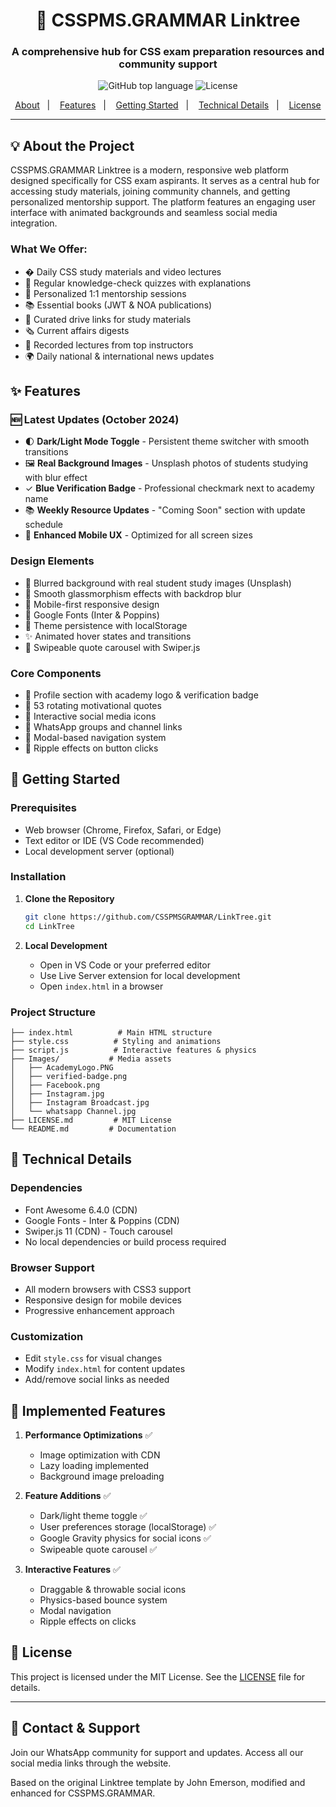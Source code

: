 <h1 align="center">🌲 CSSPMS.GRAMMAR Linktree</h1>
<h3 align="center">A comprehensive hub for CSS exam preparation resources and community support</h3>

<p align="center">
  <img alt="GitHub top language" src="https://img.shields.io/badge/HTML-brightgreen?style=flat&label=Language&labelColor=000000">
  <img alt="License" src="https://img.shields.io/badge/license-MIT-brightgreen?labelColor=000000">
</p>

<p align="center">
  <a href="#-about-the-project">About</a>&nbsp;&nbsp;&nbsp;|&nbsp;&nbsp;&nbsp;
  <a href="#-features">Features</a>&nbsp;&nbsp;&nbsp;|&nbsp;&nbsp;&nbsp;
  <a href="#-getting-started">Getting Started</a>&nbsp;&nbsp;&nbsp;|&nbsp;&nbsp;&nbsp;
  <a href="#-technical-details">Technical Details</a>&nbsp;&nbsp;&nbsp;|&nbsp;&nbsp;&nbsp;
  <a href="#-license">License</a>
</p>

---

## 💡 About the Project

CSSPMS.GRAMMAR Linktree is a modern, responsive web platform designed specifically for CSS exam aspirants. It serves as a central hub for accessing study materials, joining community channels, and getting personalized mentorship support. The platform features an engaging user interface with animated backgrounds and seamless social media integration.

### What We Offer:
- � Daily CSS study materials and video lectures
- 🧠 Regular knowledge-check quizzes with explanations
- 👥 Personalized 1:1 mentorship sessions
- 📚 Essential books (JWT & NOA publications)
- 🔗 Curated drive links for study materials
- 🗞️ Current affairs digests
- 🎥 Recorded lectures from top instructors
- 🌍 Daily national & international news updates

## ✨ Features

### 🆕 Latest Updates (October 2024)
- 🌓 **Dark/Light Mode Toggle** - Persistent theme switcher with smooth transitions
- 🖼️ **Real Background Images** - Unsplash photos of students studying with blur effect
- ✓ **Blue Verification Badge** - Professional checkmark next to academy name
- 📚 **Weekly Resource Updates** - "Coming Soon" section with update schedule
- 📱 **Enhanced Mobile UX** - Optimized for all screen sizes

### Design Elements
- 🎨 Blurred background with real student study images (Unsplash)
- 💫 Smooth glassmorphism effects with backdrop blur
- 📱 Mobile-first responsive design
- 🎯 Google Fonts (Inter & Poppins)
- 🌙 Theme persistence with localStorage
- ✨ Animated hover states and transitions
- 🎪 Swipeable quote carousel with Swiper.js

### Core Components
- 👤 Profile section with academy logo & verification badge
- 💭 53 rotating motivational quotes
- 🔗 Interactive social media icons
- 📱 WhatsApp groups and channel links
- 📝 Modal-based navigation system
- 🎨 Ripple effects on button clicks

## 🚀 Getting Started

### Prerequisites
- Web browser (Chrome, Firefox, Safari, or Edge)
- Text editor or IDE (VS Code recommended)
- Local development server (optional)

### Installation

1. **Clone the Repository**
   ```bash
   git clone https://github.com/CSSPMSGRAMMAR/LinkTree.git
   cd LinkTree
   ```

2. **Local Development**
   - Open in VS Code or your preferred editor
   - Use Live Server extension for local development
   - Open `index.html` in a browser

### Project Structure
```
├── index.html          # Main HTML structure
├── style.css          # Styling and animations
├── script.js          # Interactive features & physics
├── Images/           # Media assets
│   ├── AcademyLogo.PNG
│   ├── verified-badge.png
│   ├── Facebook.png
│   ├── Instagram.jpg
│   ├── Instagram Broadcast.jpg
│   └── whatsapp Channel.jpg
├── LICENSE.md         # MIT License
└── README.md         # Documentation
```

## 🔧 Technical Details

### Dependencies
- Font Awesome 6.4.0 (CDN)
- Google Fonts - Inter & Poppins (CDN)
- Swiper.js 11 (CDN) - Touch carousel
- No local dependencies or build process required

### Browser Support
- All modern browsers with CSS3 support
- Responsive design for mobile devices
- Progressive enhancement approach

### Customization
- Edit `style.css` for visual changes
- Modify `index.html` for content updates
- Add/remove social links as needed

## 🔮 Implemented Features

1. **Performance Optimizations** ✅
   - Image optimization with CDN
   - Lazy loading implemented
   - Background image preloading

2. **Feature Additions** ✅
   - Dark/light theme toggle ✅
   - User preferences storage (localStorage) ✅
   - Google Gravity physics for social icons ✅
   - Swipeable quote carousel ✅

3. **Interactive Features** ✅
   - Draggable & throwable social icons
   - Physics-based bounce system
   - Modal navigation
   - Ripple effects on clicks

## 📝 License

This project is licensed under the MIT License. See the [LICENSE](LICENSE.md) file for details.

---

## 🤝 Contact & Support

Join our WhatsApp community for support and updates. Access all our social media links through the website.

Based on the original Linktree template by John Emerson, modified and enhanced for CSSPMS.GRAMMAR.
